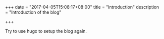 +++
date = "2017-04-05T15:08:17+08:00"
title = "Introduction"
description = "Introduction of the blog"

+++

Try to use hugo to setup the blog again.